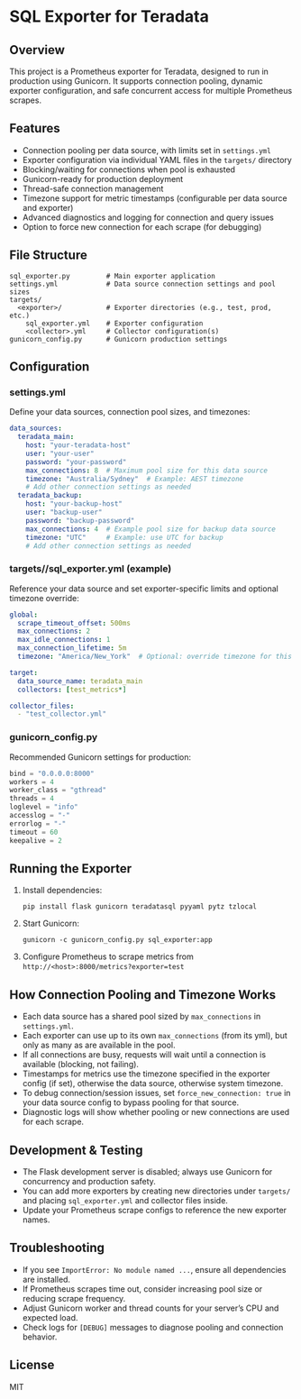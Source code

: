 # SQL Exporter for Teradata

## Overview
This project is a Prometheus exporter for Teradata, designed to run in production using Gunicorn. It supports connection pooling, dynamic exporter configuration, and safe concurrent access for multiple Prometheus scrapes.

## Features
- Connection pooling per data source, with limits set in `settings.yml`
- Exporter configuration via individual YAML files in the `targets/` directory
- Blocking/waiting for connections when pool is exhausted
- Gunicorn-ready for production deployment
- Thread-safe connection management
- Timezone support for metric timestamps (configurable per data source and exporter)
- Advanced diagnostics and logging for connection and query issues
- Option to force new connection for each scrape (for debugging)

## File Structure
```
sql_exporter.py         # Main exporter application
settings.yml            # Data source connection settings and pool sizes
targets/
  <exporter>/           # Exporter directories (e.g., test, prod, etc.)
    sql_exporter.yml    # Exporter configuration
    <collector>.yml     # Collector configuration(s)
gunicorn_config.py      # Gunicorn production settings
```

## Configuration
### settings.yml
Define your data sources, connection pool sizes, and timezones:
```yaml
data_sources:
  teradata_main:
    host: "your-teradata-host"
    user: "your-user"
    password: "your-password"
    max_connections: 8  # Maximum pool size for this data source
    timezone: "Australia/Sydney"  # Example: AEST timezone
    # Add other connection settings as needed
  teradata_backup:
    host: "your-backup-host"
    user: "backup-user"
    password: "backup-password"
    max_connections: 4  # Example pool size for backup data source
    timezone: "UTC"     # Example: use UTC for backup
    # Add other connection settings as needed
```

### targets/<exporter>/sql_exporter.yml (example)
Reference your data source and set exporter-specific limits and optional timezone override:
```yaml
global:
  scrape_timeout_offset: 500ms
  max_connections: 2
  max_idle_connections: 1
  max_connection_lifetime: 5m
  timezone: "America/New_York"  # Optional: override timezone for this exporter

target:
  data_source_name: teradata_main
  collectors: [test_metrics*]

collector_files:
  - "test_collector.yml"
```

### gunicorn_config.py
Recommended Gunicorn settings for production:
```python
bind = "0.0.0.0:8000"
workers = 4
worker_class = "gthread"
threads = 4
loglevel = "info"
accesslog = "-"
errorlog = "-"
timeout = 60
keepalive = 2
```

## Running the Exporter
1. Install dependencies:
   ```pwsh
   pip install flask gunicorn teradatasql pyyaml pytz tzlocal
   ```
2. Start Gunicorn:
   ```pwsh
   gunicorn -c gunicorn_config.py sql_exporter:app
   ```
3. Configure Prometheus to scrape metrics from `http://<host>:8000/metrics?exporter=test`

## How Connection Pooling and Timezone Works
- Each data source has a shared pool sized by `max_connections` in `settings.yml`.
- Each exporter can use up to its own `max_connections` (from its yml), but only as many as are available in the pool.
- If all connections are busy, requests will wait until a connection is available (blocking, not failing).
- Timestamps for metrics use the timezone specified in the exporter config (if set), otherwise the data source, otherwise system timezone.
- To debug connection/session issues, set `force_new_connection: true` in your data source config to bypass pooling for that source.
- Diagnostic logs will show whether pooling or new connections are used for each scrape.

## Development & Testing
- The Flask development server is disabled; always use Gunicorn for concurrency and production safety.
- You can add more exporters by creating new directories under `targets/` and placing `sql_exporter.yml` and collector files inside.
- Update your Prometheus scrape configs to reference the new exporter names.

## Troubleshooting
- If you see `ImportError: No module named ...`, ensure all dependencies are installed.
- If Prometheus scrapes time out, consider increasing pool size or reducing scrape frequency.
- Adjust Gunicorn worker and thread counts for your server’s CPU and expected load.
- Check logs for `[DEBUG]` messages to diagnose pooling and connection behavior.

## License
MIT
